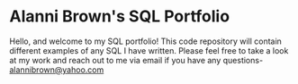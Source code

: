 # Alanni Brown's SQL Portfolio

Hello, and welcome to my SQL portfolio! This code repository will contain different examples of any SQL I have written. Please feel free to take a look at my work and reach out to me via email if you have any questions- alannibrown@yahoo.com

